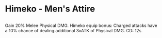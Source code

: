 # Himeko - Men's Attire

## 

Gain 20% Melee Physical DMG. Himeko equip bonus: Charged attacks have a 10% chance of dealing additional 3xATK of Physical DMG. CD: 12s.